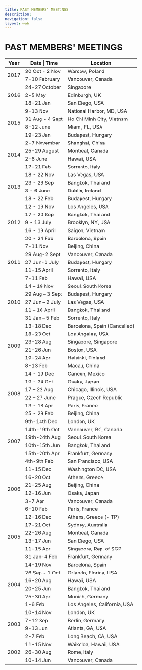 ```yaml
---
title: PAST MEMBERS' MEETINGS
description:
navigation: false
layout: web
---
```


# PAST MEMBERS' MEETINGS

<table>
  <thead>
    <tr>
        <th>Year</th>
        <th>Date | Time</th>
        <th>Location</th>
    </tr>
  </thead>
 <tbody>
    <tr>
      <td rowspan="2">2017</td>
      <td>30 Oct - 2 Nov</td>
      <td>Warsaw, Poland</td>
    </tr>
    <tr>
      <td>7-10 February</td>
      <td>Vancouver, Canada</td>
    </tr>
    <tr>
      <td rowspan="3">2016</td>
      <td>24-27 October</td>
      <td>Singapore</td>
    </tr>
    <tr>
      <td>2-5 May</td>
      <td>Edinburgh, UK</td>
    </tr>
    <tr>
      <td>18-21 Jan</td>
      <td>San Diego, USA</td>
    </tr>
    <tr>
      <td rowspan="4">2015</td>
      <td>9-13 Nov</td>
      <td>National Harbor, MD, USA</td>
    </tr>
    <tr>
      <td>31 Aug - 4 Sept</td>
      <td>Ho Chi Minh City, Vietnam</td>
    </tr>
    <tr>
      <td>8-12 June</td>
      <td>Miami, FL, USA</td>
    </tr>
    <tr>
      <td>19-23 Jan</td>
      <td>Budapest, Hungary</td>
    </tr>
    <tr>
      <td rowspan="4">2014</td>
      <td>2-7 November</td>
      <td>Shanghai, China</td>
    </tr>
    <tr>
      <td>25-29 August</td>
      <td>Montreal, Canada</td>
    </tr>
    <tr>
      <td>2-6 June</td>
      <td>Hawaii, USA</td>
    </tr>
    <tr>
      <td>17-21 Feb</td>
      <td>Sorrento, Italy</td>
    </tr>
    <tr>
      <td rowspan="4">2013</td>
      <td>18 - 22 Nov</td>
      <td>Las Vegas, USA</td>
    </tr>
    <tr>
      <td>23 - 26 Sep</td>
      <td>Bangkok, Thailand</td>
    </tr>
    <tr>
      <td>3 - 6 June</td>
      <td>Dublin, Ireland</td>
    </tr>
    <tr>
      <td>18 - 22 Feb</td>
      <td>Budapest, Hungary</td>
    </tr>
    <tr>
      <td rowspan="5">2012</td>
      <td>12 - 16 Nov</td>
      <td>Los Angeles, USA</td>
    </tr>
    <tr>
      <td>17 - 20 Sep</td>
      <td>Bangkok, Thailand</td>
    </tr>
    <tr>
      <td>9 - 13 July</td>
      <td>Brooklyn, NY, USA</td>
    </tr>
    <tr>
      <td>16 - 19 April</td>
      <td>Saigon, Vietnam</td>
    </tr>
    <tr>
      <td>20 - 24 Feb</td>
      <td>Barcelona, Spain</td>
    </tr>
    <tr>
      <td rowspan="5">2011</td>
      <td>7-11 Nov</td>
      <td>Beijing, China</td>
    </tr>
    <tr>
      <td>29 Aug-2 Sept</td>
      <td>Vancouver, Canada</td>
    </tr>
    <tr>
      <td>27 Jun-1 July</td>
      <td>Budapest, Hungary</td>
    </tr>
    <tr>
      <td>11-15 April</td>
      <td>Sorrento, Italy</td>
    </tr>
    <tr>
      <td>7-11 Feb</td>
      <td>Hawaii, USA</td>
    </tr>
    <tr>
      <td rowspan="5">2010</td>
      <td>14 – 19 Nov</td>
      <td>Seoul, South Korea</td>
    </tr>
    <tr>
      <td>29 Aug – 3 Sept</td>
      <td>Budapest, Hungary</td>
    </tr>
    <tr>
      <td>27 Jun – 2 July</td>
      <td>Las Vegas, USA</td>
    </tr>
    <tr>
      <td>11 – 16 April</td>
      <td>Bangkok, Thailand</td>
    </tr>
    <tr>
      <td>31 Jan – 5 Feb</td>
      <td>Sorrento, Italy</td>
    </tr>
    <tr>
      <td rowspan="7">2009</td>
      <td>13-18 Dec</td>
      <td>Barcelona, Spain (Cancelled)</td>
    </tr>
    <tr>
      <td>18-23 Oct</td>
      <td>Los Angeles, USA</td>
    </tr> 
    <tr>
      <td>23-28 Aug</td>
      <td>Singapore, Singapore</td>
    </tr>  
    <tr>
    <tr>
      <td>21-26 Jun</td>
      <td>Boston, USA</td>
    </tr>
      <td>19-24 Apr</td>
      <td>Helsinki, Finland</td>
    </tr>
    <tr>
      <td>8-13 Feb</td>
      <td>Macau, China</td>
    </tr>
    <tr>
      <td rowspan="6">2008</td>
      <td>14 - 19 Dec</td>
      <td>Cancun, Mexico</td>
    </tr>
    <tr>
      <td>19 - 24 Oct</td>
      <td>Osaka, Japan</td>
    </tr>
    <tr>
      <td>17 – 22 Aug</td>
      <td>Chicago, Illinois, USA</td>
    </tr>
    <tr>
      <td>22 – 27 June</td>
      <td>Prague, Czech Republic</td>
    </tr>
    <tr>
      <td>13 - 18 Apr</td>
      <td>Paris, France</td>
    </tr>
    <tr>
      <td>25 - 29 Feb</td>
      <td>Beijing, China</td>
    </tr>
    <tr>
      <td rowspan="6">2007</td>
      <td>9th-14th Dec</td>
      <td>London, UK</td>
    </tr>
    <tr>
      <td>14th-19th Oct</td>
      <td>Vancouver, BC, Canada</td>
    </tr>
    <tr>
      <td>19th-24th Aug</td>
      <td>Seoul, South Korea</td>
    </tr>
    <tr>
      <td>10th-15th Jun</td>
      <td>Bangkok, Thailand</td>
    </tr>
    <tr>
      <td>15th-20th Apr</td>
      <td>Frankfurt, Germany</td>
    </tr>
    <tr>
      <td>4th-9th Feb</td>
      <td>San Francisco, USA</td>
    </tr>
    <tr>
      <td rowspan="6">2006</td>
      <td>11-15 Dec</td>
      <td>Washington DC, USA</td>
    </tr>
    <tr>
      <td>16-20 Oct</td>
      <td>Athens, Greece</td>
    </tr>
    <tr>
      <td>21-25 Aug</td>
      <td>Beijing, China</td>
    </tr>
    <tr>
      <td>12-16 Jun</td>
      <td>Osaka, Japan</td>
    </tr>
    <tr>
      <td>3-7 Apr</td>
      <td>Vancouver, Canada</td>
    </tr>
    <tr>
      <td>6-10 Feb</td>
      <td>Paris, France</td>
    </tr>
    <tr>
      <td rowspan="6">2005</td>
      <td>12-16 Dec</td>
      <td>Athens, Greece (- TP)</td>
    </tr>
    <tr>
      <td>17-21 Oct</td>
      <td>Sydney, Australia</td>
    </tr>
    <tr>
      <td>22-26 Aug</td>
      <td>Montreal, Canada</td>
    </tr>
    <tr>
      <td>13-17 Jun</td>
      <td>San Diego, USA</td>
    </tr>
    <tr>
      <td>11-15 Apr</td>
      <td>Singapore, Rep. of SGP</td>
    </tr>
    <tr>
      <td>31 Jan-4 Feb</td>
      <td>Frankfurt, Germany</td>
    </tr>
    <tr>
      <td rowspan="6">2004</td>
      <td>14-19 Nov</td>
      <td>Barcelona, Spain</td>
    </tr>
    <tr>
      <td>26 Sep - 1 Oct</td>
      <td>Orlando, Florida, USA</td>
    </tr>
    <tr>
      <td>16-20 Aug</td>
      <td>Hawaii, USA</td>
    </tr>
    <tr>
      <td>20-25 Jun</td>
      <td>Bangkok, Thailand</td>
    </tr>
    <tr>
      <td>25-30 Apr</td>
      <td>Munich, Germany</td>
    </tr>
    <tr>
      <td>1-6 Feb</td>
      <td>Los Angeles, California, USA</td>
    </tr>
    <tr>
      <td rowspan="4">2003</td>
      <td>10-14 Nov</td>
      <td>London, UK</td>
    </tr>
    <tr>
      <td>7-12 Sep</td>
      <td>Berlin, Germany</td>
    </tr>
    <tr>
      <td>9-13 Jun</td>
      <td>Atlanta, GA, USA</td>
    </tr>
    <tr>
      <td>2-7 Feb</td>
      <td>Long Beach, CA, USA</td>
    </tr>
    <tr>
      <td rowspan="3">2002</td>
      <td>11-15 Nov</td>
      <td>Waikoloa, Hawaii, USA</td>
    </tr>
    <tr>
      <td>26-30 Aug</td>
      <td>Rome, Italy</td>
    </tr>
    <tr>
      <td>10-14 Jun</td>
      <td>Vancouver, Canada</td>
    </tr>
  </tbody>
</table>